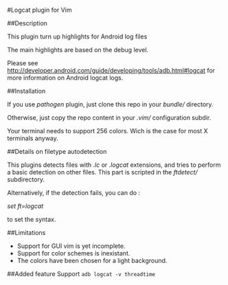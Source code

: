 #Logcat plugin for Vim

##Description

This plugin turn up highlights for Android log files

The main highlights are based on the debug level.

Please see http://developer.android.com/guide/developing/tools/adb.html#logcat
for more information on Android logcat logs.

##Installation

If you use *pathogen* plugin, just clone this repo in your *bundle/* directory.

Otherwise, just copy the repo content in your *.vim/* configuration subdir.

Your terminal needs to support 256 colors. Wich is the case for most X
terminals anyway.

##Details on filetype autodetection

This plugins detects files with  *.lc* or *.logcat* extensions, and tries to
perform a basic detection on other files. This part is scripted in the
*ftdetect/* subdirectory.

Alternatively, if the detection fails, you can do :

*set ft=logcat*

to set the syntax.

##Limitations

* Support for GUI vim is yet incomplete.
* Support for color schemes is inexistant.
* The colors have been chosen for a light background.


##Added feature
Support `adb logcat -v threadtime`
